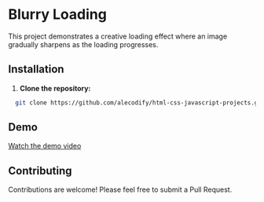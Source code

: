 # Blurry Loading

This project demonstrates a creative loading effect where an image gradually sharpens as the loading progresses.

## Installation

1. **Clone the repository:**
```bash
  git clone https://github.com/alecodify/html-css-javascript-projects.git
```

## Demo
[Watch the demo video](https://github.com/user-attachments/assets/323a8325-0530-4500-bfef-1251e5bdeae7)

## Contributing
Contributions are welcome! Please feel free to submit a Pull Request.